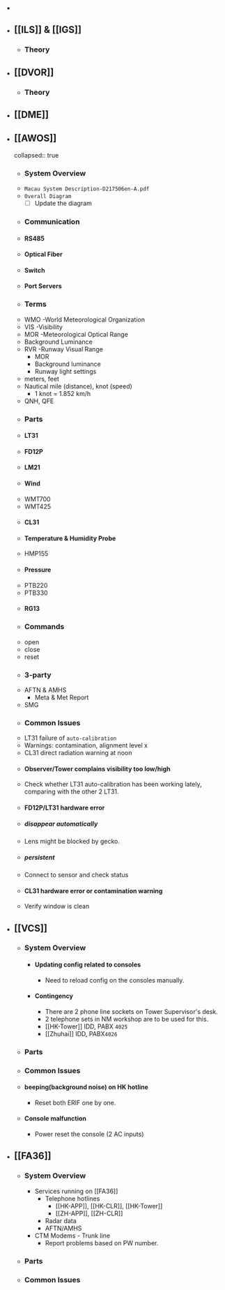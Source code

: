-
- ## [[ILS]] & [[IGS]]
	- ### Theory
- ## [[DVOR]]
	- ### Theory
- ## [[DME]]
- ## [[AWOS]]
  collapsed:: true
	- ### System Overview
	- `Macau System Description-D217506en-A.pdf`
	- `Overall Diagram`
		- [ ] Update the diagram
	- ### Communication
	- #### RS485
	- #### Optical Fiber
	- #### Switch
	- #### Port Servers
	- ### Terms
	- WMO -World Meteorological Organization
	- VIS -Visibility
	- MOR -Meteorological Optical Range
	- Background Luminance
	- RVR -Runway Visual Range
		- MOR
		- Background luminance
		- Runway light settings
	- meters, feet
	- Nautical mile (distance), knot (speed)
		- 1 knot = 1.852 km/h
	- QNH, QFE
	- ### Parts
	- #### LT31
	- #### FD12P
	- #### LM21
	- #### Wind
	- WMT700
	- WMT425
	- #### CL31
	- #### Temperature & Humidity Probe
	- HMP155
	- #### Pressure
	- PTB220
	- PTB330
	- #### RG13
	- ### Commands
	- open
	- close
	- reset
	- ### 3-party
	- AFTN & AMHS
		- Meta & Met Report
	- SMG
	- ### Common Issues
	- LT31 failure of `auto-calibration`
	- Warnings: contamination, alignment level x
	- CL31 direct radiation warning at noon
	- #### Observer/Tower complains visibility too low/high
	- Check whether LT31 auto-calibration has been working lately, comparing with the other 2 LT31.
	- #### FD12P/LT31 hardware error
	- ##### disappear automatically
	- Lens might be blocked by gecko.
	- ##### persistent
	- Connect to sensor and check status
	- #### CL31 hardware error or contamination warning
	- Verify window is clean
- ## [[VCS]]
	- ### System Overview
		- #### Updating config related to consoles
			- Need to reload config on the consoles manually.
		- #### Contingency
			- There are 2 phone line sockets on Tower Supervisor's desk.
			- 2 telephone sets in NM workshop are to be used for this.
			- [[HK-Tower]] IDD, PABX `4025`
			- [[Zhuhai]] IDD, PABX`4026`
	- ### Parts
	- ### Common Issues
	- #### beeping(background noise) on HK hotline
		- Reset both ERIF one by one.
	- #### Console malfunction
		- Power reset the console (2 AC inputs)
- ## [[FA36]]
	- ### System Overview
		- Services running on [[FA36]]
			- Telephone hotlines
				- [[HK-APP]], [[HK-CLR]], [[HK-Tower]]
				- [[ZH-APP]], [[ZH-CLR]]
			- Radar data
			- AFTN/AMHS
		- CTM Modems - Trunk line
			- Report problems based on PW number.
	- ### Parts
	- ### Common Issues